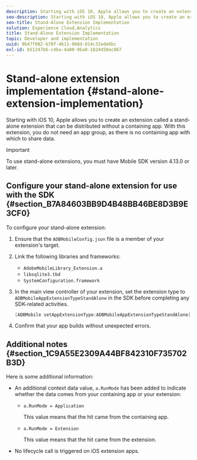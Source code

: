 ```yaml
---
description: Starting with iOS 10, Apple allows you to create an extension called a stand-alone extension that can be distributed without a containing app. With this extension, you do not need an app group, as there is no containing app with which to share data.
seo-description: Starting with iOS 10, Apple allows you to create an extension called a stand-alone extension that can be distributed without a containing app. With this extension, you do not need an app group, as there is no containing app with which to share data.
seo-title: Stand-Alone Extension Implementation
solution: Experience Cloud,Analytics
title: Stand-Alone Extension Implementation
topic: Developer and implementation
uuid: 9b47f082-b78f-4611-968d-014c32ede6bc
exl-id: b51247b6-c4ba-4a00-9ba0-1824450ac067
---
```

# Stand-alone extension implementation {#stand-alone-extension-implementation}

Starting with iOS 10, Apple allows you to create an extension called a stand-alone extension that can be distributed without a containing app. With this extension, you do not need an app group, as there is no containing app with which to share data.

>[!IMPORTANT]
>
>To use stand-alone extensions, you must have Mobile SDK version 4.13.0 or later.

## Configure your stand-alone extension for use with the SDK {#section_B7A84603BB9D4B48BB46BE8D3B9E3CF0}

To configure your stand-alone extension:

1. Ensure that the `ADBMobileConfig.json` file is a member of your extension's target. 
1. Link the following libraries and frameworks:

    * `AdobeMobileLibrary_Extension.a` 
    * `libsqlite3.tbd` 
    * `SystemConfiguration.framework`

1. In the main view controller of your extension, set the extension type to `ADBMobileAppExtensionTypeStandAlone` in the SDK before completing any SDK-related activities. 

   ```objective-c
   [ADBMobile setAppExtensionType:ADBMobileAppExtensionTypeStandAlone];
   ```

1. Confirm that your app builds without unexpected errors.

## Additional notes {#section_1C9A55E2309A44BF842310F735702B3D}

Here is some additional information:

* An additional context data value, `a.RunMode` has been added to indicate whether the data comes from your containing app or your extension:

  * `a.RunMode = Application`
  
     This value means that the hit came from the containing app. 
  * `a.RunMode = Extension`
  
    This value means that the hit came from the extension.

* No lifecycle call is triggered on iOS extension apps.
